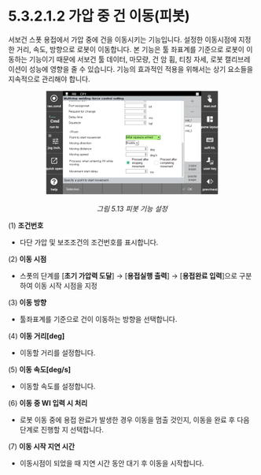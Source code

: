 ﻿# 5.3.2.1.2 가압 중 건 이동(피봇)

서보건 스폿 용접에서 가압 중에 건을 이동시키는 기능입니다. 설정한 이동시점에 지정한 거리, 속도, 방향으로 로봇이 이동합니다. 본 기능은 툴 좌표계를 기준으로 로봇이 이동하는 기능이기 때문에 서보건 툴 데이터, 마모량, 건 암 휨, 티칭 자세, 로봇 캘리브레이션이 성능에 영향을 줄 수 있습니다. 기능의 효과적인 적용을 위해서는 상기 요소들을 지속적으로 관리해야 합니다.

<p align=center>
<img src="../../../../_assets/image_57_eng.PNG" width="70%"></img>
<em><p align="center">그림 5.13 피봇 기능 설정</p></em>
</p>

(1)  **조건번호**
-    다단 가압 및 보조조건의 조건번호를 표시합니다.
  
(2)  **이동 시점**
-   스폿의 단계를 [**초기 가압력 도달**] → [**용접실행 출력**] → [**용접완료 입력**]으로 구분하여 이동 시작 시점을 지정

(3)  **이동 방향**
-   툴좌표계를 기준으로 건이 이동하는 방향을 선택합니다.

(4)  **이동 거리\[deg]**
-   이동할 거리를 설정합니다.

(5)  **이동 속도\[deg/s]**
-   이동할 속도를 설정합니다.

(6)  **이동 중 WI 입력 시 처리**
-   로봇 이동 중에 용접 완료가 발생한 경우 이동을 멈출 것인지, 이동을 완료 후 다음 단계로 진행할 지 선택합니다.

(7)  **이동 시작 지연 시간**
-   이동시점이 되었을 때 지연 시간 동안 대기 후 이동을 시작합니다.
